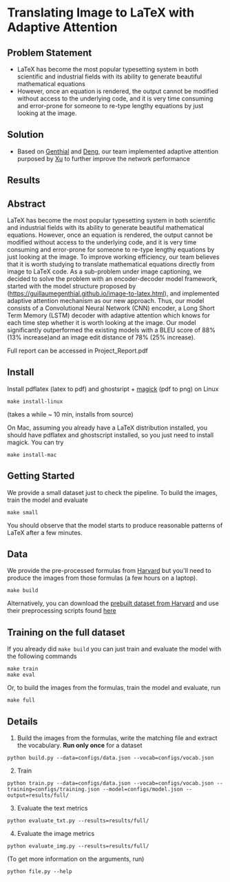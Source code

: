 # Translating Image to LaTeX with Adaptive Attention

## Problem Statement 

* LaTeX has become the most popular typesetting system in both scientific and industrial fields with its ability to generate
beautiful mathematical equations
* However, once an equation is rendered, the output cannot be modified without
access to the underlying code, and it is very time consuming and error-prone for someone to re-type lengthy equations
by just looking at the image.

## Solution

* Based on [Genthial](https://guillaumegenthial.github.io/image-to-latex.html) and [Deng](http://lstm.seas.harvard.edu/latex/), our team implemented adaptive attention purposed by [Xu](https://github.com/jiasenlu/AdaptiveAttention) to further improve the network performance

## Results


## Abstract 

LaTeX has become the most popular typesetting system in both scientific and industrial fields with its ability to generate
beautiful mathematical equations. However, once an equation is rendered, the output cannot be modified without
access to the underlying code, and it is very time consuming and error-prone for someone to re-type lengthy equations
by just looking at the image. To improve working efficiency, our team believes that it is worth studying to translate
mathematical equations directly from image to LaTeX code. As a sub-problem under image captioning, we decided to solve the problem with an encoder-decoder model
framework, started with the model structure proposed by (https://guillaumegenthial.github.io/image-to-latex.html), and implemented adaptive attention mechanism
as our new approach. Thus, our model consists of a Convolutional Neural Network (CNN) encoder, a Long Short Term Memory (LSTM) decoder with adaptive attention
which knows for each time step whether it is worth looking at the image. Our model significantly outperformed the existing models with a BLEU score of 88% (13% increase)and
an image edit distance of 78% (25% increase).

Full report can be accessed in Project_Report.pdf

## Install

Install pdflatex (latex to pdf) and ghostsript + [magick](https://www.imagemagick.org/script/install-source.php
) (pdf to png) on Linux


```
make install-linux
```

(takes a while ~ 10 min, installs from source)

On Mac, assuming you already have a LaTeX distribution installed, you should have pdflatex and ghostscript installed, so you just need to install magick. You can try

```
make install-mac
```

## Getting Started

We provide a small dataset just to check the pipeline. To build the images, train the model and evaluate

```
make small
```

You should observe that the model starts to produce reasonable patterns of LaTeX after a few minutes.


## Data

We provide the pre-processed formulas from [Harvard](https://zenodo.org/record/56198#.V2p0KTXT6eA) but you'll need to produce the images from those formulas (a few hours on a laptop).

```
make build
```

Alternatively, you can download the [prebuilt dataset from Harvard](https://zenodo.org/record/56198#.V2p0KTXT6eA) and use their preprocessing scripts found [here](https://github.com/harvardnlp/im2markup)


## Training on the full dataset

If you already did `make build` you can just train and evaluate the model with the following commands

```
make train
make eval
```

Or, to build the images from the formulas, train the model and evaluate, run

```
make full
```


## Details

1. Build the images from the formulas, write the matching file and extract the vocabulary. __Run only once__ for a dataset
```
python build.py --data=configs/data.json --vocab=configs/vocab.json
```

2. Train
```
python train.py --data=configs/data.json --vocab=configs/vocab.json --training=configs/training.json --model=configs/model.json --output=results/full/
```

3. Evaluate the text metrics
```
python evaluate_txt.py --results=results/full/
```

4. Evaluate the image metrics
```
python evaluate_img.py --results=results/full/
```

(To get more information on the arguments, run)

```
python file.py --help
```
